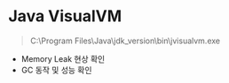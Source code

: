 
# Java VisualVM
>	C:\Program Files\Java\jdk_version\bin\jvisualvm.exe

- Memory Leak 현상 확인
- GC 동작 및 성능 확인
